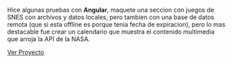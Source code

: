 Hice algunas pruebas con **Angular**, maquete una seccion con juegos de SNES con archivos y datos locales, pero tambien con una base de datos remota (que si esta offline es porque tenia fecha de expiracion), pero lo mas destacable fue crear un calendario que muestra el contenido multimedia que arroja la API de la NASA.  

[Ver Proyecto](https://elr3y1.github.com/snes)
